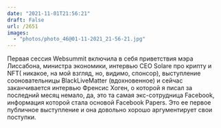 ```yaml
---
date: "2021-11-01T21:56:21"
draft: False
url: /2651
images:
  - "photos/photo_46@01-11-2021_21-56-21.jpg"
---
```


Первая сессия Websummit включила в себя приветствия мэра Лиссабона, министра экономики, интервью CEO Solare про крипту и NFT( никакое, на мой взгляд, но, видимо, спонсор), выступление сооновательницы BlackLiveMatter (вдохновенное) и сейчас заканчивается интервью Френсис Хоген, о которой я писал за последний месяц немало, да, это та самая экс-сотрудница Facebook, информация которой стала основой Facebook Papers. Это ее первое публичное выступление и она довольно хорошо аргументирует свои поступки.
